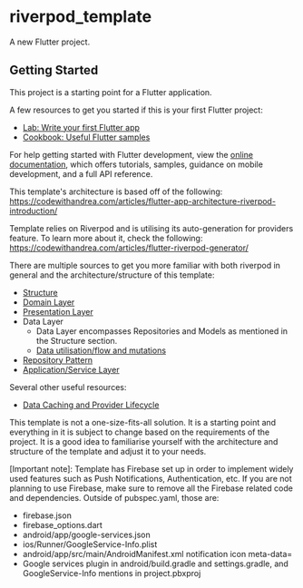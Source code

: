 # riverpod_template

A new Flutter project.

## Getting Started

This project is a starting point for a Flutter application.

A few resources to get you started if this is your first Flutter project:

- [Lab: Write your first Flutter app](https://docs.flutter.dev/get-started/codelab)
- [Cookbook: Useful Flutter samples](https://docs.flutter.dev/cookbook)

For help getting started with Flutter development, view the
[online documentation](https://docs.flutter.dev/), which offers tutorials,
samples, guidance on mobile development, and a full API reference.

This template's architecture is based off of the
following: https://codewithandrea.com/articles/flutter-app-architecture-riverpod-introduction/

Template relies on Riverpod and is utilising its auto-generation for providers feature. To learn
more about it, check the following: https://codewithandrea.com/articles/flutter-riverpod-generator/

There are multiple sources to get you more familiar with both riverpod in general and the
architecture/structure of this template:

- [Structure](https://codewithandrea.com/articles/flutter-project-structure/)
- [Domain Layer](https://codewithandrea.com/articles/flutter-app-architecture-domain-model/)
- [Presentation Layer](https://codewithandrea.com/articles/flutter-presentation-layer/)
- Data Layer
  - Data Layer encompasses Repositories and Models as mentioned in the Structure section.
  - [Data utilisation/flow and mutations](https://codewithandrea.com/articles/data-mutations-riverpod/)
- [Repository Pattern](https://codewithandrea.com/articles/flutter-repository-pattern/)
- [Application/Service
  Layer](https://codewithandrea.com/articles/flutter-app-architecture-application-layer/)

Several other useful resources:

- [Data Caching and Provider
  Lifecycle](https://codewithandrea.com/articles/flutter-riverpod-data-caching-providers-lifecycle/)

This template is not a one-size-fits-all solution. It is a starting point and
everything in it is subject to change based on the requirements of the project. It is a good idea to
familiarise yourself with the architecture and structure of the template and adjust it to your
needs.

[Important note]: Template has Firebase set up in order to implement widely used features such as
Push Notifications, Authentication, etc. If you are not planning to use Firebase, make sure to
remove all the Firebase related code and dependencies. Outside of pubspec.yaml, those are:

- firebase.json
- firebase_options.dart
- android/app/google-services.json
- ios/Runner/GoogleService-Info.plist
- android/app/src/main/AndroidManifest.xml notification icon meta-data=
- Google services plugin in android/build.gradle and settings.gradle, and GoogleService-Info
  mentions in project.pbxproj
